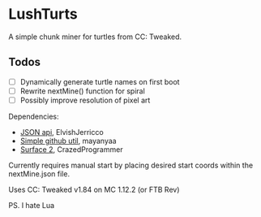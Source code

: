 # LushTurts

A simple chunk miner for turtles from CC: Tweaked.

## Todos
* [ ] Dynamically generate turtle names on first boot
* [ ] Rewrite nextMine() function for spiral
* [ ] Possibly improve resolution of pixel art

Dependencies:
- [JSON api](http://www.computercraft.info/forums2/index.php?/topic/5854-json-api-v201-for-computercraft/), ElvishJerricco
- [Simple github util](http://www.computercraft.info/forums2/index.php?/topic/29920-simple-github-util/), mayanyaa
- [Surface 2](http://www.computercraft.info/forums2/index.php?/topic/28336-surface-2-a-powerful-graphics-library/), CrazedProgrammer

Currently requires manual start by placing desired start coords within the nextMine.json file.

Uses CC: Tweaked v1.84 on MC 1.12.2 (or FTB Rev)

PS. I hate Lua
